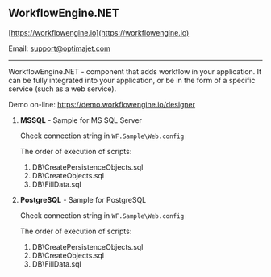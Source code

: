 ## WorkflowEngine.NET

[https://workflowengine.io](https://workflowengine.io)

Email: [support@optimajet.com](mailto:support@optimajet.com)

---

WorkflowEngine.NET - component that adds workflow in your application.
It can be fully integrated into your application, or be in the form of a specific service (such as a web service).

Demo on-line: https://demo.workflowengine.io/designer

1. **MSSQL** - Sample for MS SQL Server

   Check connection string in `WF.Sample\Web.config`

   The order of execution of scripts:
    1. DB\CreatePersistenceObjects.sql
    2. DB\CreateObjects.sql
    3. DB\FillData.sql

2. **PostgreSQL** - Sample for PostgreSQL

   Check connection string in `WF.Sample\Web.config`

   The order of execution of scripts:
    1. DB\CreatePersistenceObjects.sql
    2. DB\CreateObjects.sql
    3. DB\FillData.sql
